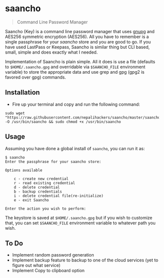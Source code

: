 # saancho

> Command Line Password Manager

Saancho (Key) is a command line password manager that uses [gnupg](https://www.gnupg.org/) and AES256 symmetric encryption (AES256). All you have to remember is a single passphrase for your _saancho_ store and you are good to go. If you have used LastPass or Keepass, Saancho is similar thing but CLI based, small, simple and does exactly what I needed.

Implementation of Saancho is plain simple. All it does is use a file (defaults to `$HOME/.saancho.gpg` and overridable via `$SAANCHO_FILE` environment variable) to store the appropriate data and use grep and gpg (gpg2 is favored over gpg) commands.

## Installation

- Fire up your terminal and copy and run the following command:

```shell
sudo wget "https://raw.githubusercontent.com/nepalihackers/saancho/master/saancho" -O /usr/bin/saancho && sudo chmod +x /usr/bin/saancho
```

## Usage

Assuming you have done a global install of `saancho`, you can run it as:

```
$ saancho
Enter the passphrase for your saancho store:

Options available

	c - create new credential
	r - read existing credential
	d - delete credential
	b - backup credentials
	i - delete credential file(re-initialize)
	e - exit Saancho

Enter the action you wish to perform:
```

The keystore is saved at `$HOME/.saancho.gpg` but if you wish to customize that, you can set `$SAANCHO_FILE` environment variable to whatever path you wish.

## To Do

- Implement random password generation
- Implement backup feature to backup to one of the cloud services (yet to figure out what service)
- Implement Copy to clipboard option
